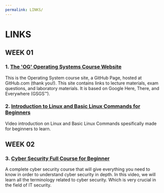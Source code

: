 ```yaml
---
permalink: LINKS/
---
```


# LINKS

## WEEK 01
### 1. [The 'OG' Operating Systems Course Website](https://os.vlsm.org)
This is the Operating System course site, a GitHub Page, hosted at GitHub.com (thank you!). This site contains links to lecture materials, exam questions, and laboratory materials. It is based on Google Here, There, and Everywhere (GSGS™).

### 2. [Introduction to Linux and Basic Linux Commands for Beginners](https://www.youtube.com/watch?v=IVquJh3DXUA) 
Video introduction on Linux and Basic Linux Commands spesifically made for beginners to learn.

## WEEK 02
### 3. [Cyber Security Full Course for Beginner](https://www.youtube.com/watch?v=U_P23SqJaDc)
A complete cyber security course that will give everything you need to know in order to understand cyber security in depth. In this video, we will learn all the terminology related to cyber security. Which is very crucial in the field of IT security. 
